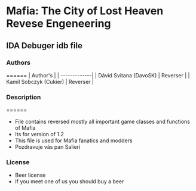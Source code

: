 # Mafia: The City of Lost Heaven Revese Engeneering  
## IDA Debuger idb file
### Authors
======
| Author's |
| -------------|
| Dávid Svitana (DavoSK) | Reverser |
| Kamil Sobczyk (Cukier) | Reverser | 

### Description
======
+ File contains reversed mostly all important game classes and functions of Mafia
+ Its for version of 1.2
+ This file is used for Mafia fanatics and modders 
+ Pozdravuje vás pan Salieri

### License
+ Beer license 
+ If you meet one of us you should buy a beer 
